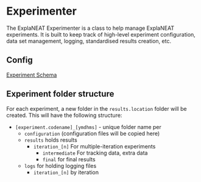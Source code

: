 # Experimenter

The ExplaNEAT Experimenter is a class to help
manage ExplaNEAT experiments. It is built to keep track 
of high-level experiment configuration, data set 
management, logging, standardised results creation, etc.


## Config

[Experiment Schema](./schemas/experiment.json)

## Experiment folder structure

For each experiment, a new folder in the `results.location` folder will be created. This will have the following structure:
* `[experiment.codename]_[ymdhms]` - unique folder name per 
  * `configuration` (configuration files will be copied here)
  * `results` holds results
    * `iteration_[n]` For multiple-iteration experiments
      * `intermediate` For tracking data, extra data
      * `final` for final results
  * `logs` for holding logging files
    * `iteration_[n]` by iteration

